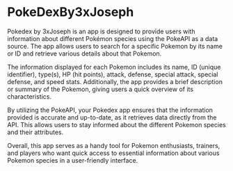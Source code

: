 # PokeDexBy3xJoseph
Pokedex by 3xJoseph is an app is designed to provide users with information about different Pokémon species using the PokeAPI as a data source. The app allows users to search for a specific Pokemon by its name or ID and retrieve various details about that Pokemon.

The information displayed for each Pokemon includes its name, ID (unique identifier), type(s), HP (hit points), attack, defense, special attack, special defense, and speed stats. Additionally, the app provides a brief description or summary of the Pokemon, giving users a quick overview of its characteristics.

By utilizing the PokeAPI, your Pokedex app ensures that the information provided is accurate and up-to-date, as it retrieves data directly from the API. This allows users to stay informed about the different Pokemon species and their attributes.

Overall, this app serves as a handy tool for Pokemon enthusiasts, trainers, and players who want quick access to essential information about various Pokemon species in a user-friendly interface.
